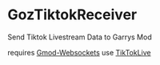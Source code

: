 # GozTiktokReceiver
Send Tiktok Livestream Data to Garrys Mod 

requires [Gmod-Websockets](https://github.com/HunterNL/Gmod-Websockets)
use [TikTokLive](https://github.com/isaackogan/TikTokLive)
